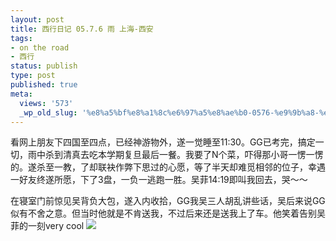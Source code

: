 ```yaml
---
layout: post
title: 西行日记 05.7.6 雨 上海-西安
tags:
- on the road
- 西行
status: publish
type: post
published: true
meta:
  views: '573'
  _wp_old_slug: '%e8%a5%bf%e8%a1%8c%e6%97%a5%e8%ae%b0-0576-%e9%9b%a8-%e4%b8%8a%e6%b5%b7-%e8%a5%bf%e5%ae%89'
---
```

看网上朋友下四国至四点，已经神游物外，遂一觉睡至11:30。GG已考完，搞定一切，雨中杀到清真去吃本学期复旦最后一餐。我要了N个菜，吓得那小哥一愣一愣的。遂杀至一教，了却联袂作弊下思过的心愿，等了半天却难觅相邻的位子，幸遇一好友终遂所愿，下了3盘，一负一逃跑一胜。吴菲14:19即叫我回去，哭～～

在寝室门前惊见吴背负大包，遂入内收拾，GG我吴三人胡乱讲些话，吴后来说GG似有不舍之意。但当时他就是不肯送我，不过后来还是送我上了车。他笑着告别吴菲的一刻very cool 
![](http://img.baidu.com/hi/face/i_f02.gif)
